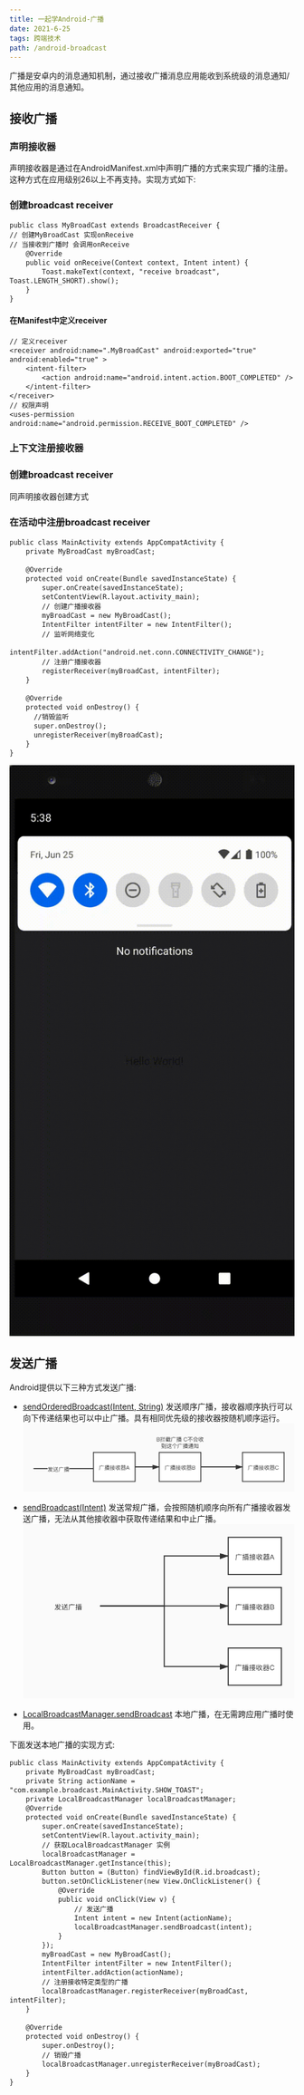 ```yaml
---
title: 一起学Android-广播 
date: 2021-6-25  
tags: 跨端技术
path: /android-broadcast
---
```


广播是安卓内的消息通知机制，通过接收广播消息应用能收到系统级的消息通知/其他应用的消息通知。

## 接收广播

### 声明接收器
声明接收器是通过在AndroidManifest.xml中声明广播的方式来实现广播的注册。这种方式在应用级别26以上不再支持。实现方式如下:  

### 创建broadcast receiver


    public class MyBroadCast extends BroadcastReceiver {
    // 创建MyBroadCast 实现onReceive 
    // 当接收到广播时 会调用onReceive
        @Override
        public void onReceive(Context context, Intent intent) {
            Toast.makeText(context, "receive broadcast", Toast.LENGTH_SHORT).show();
        }
    }

#### 在Manifest中定义receiver

    // 定义receiver
    <receiver android:name=".MyBroadCast" android:exported="true" android:enabled="true" >
        <intent-filter>
            <action android:name="android.intent.action.BOOT_COMPLETED" />
        </intent-filter>
    </receiver>
    // 权限声明
    <uses-permission android:name="android.permission.RECEIVE_BOOT_COMPLETED" />
### 上下文注册接收器

### 创建broadcast receiver
同声明接收器创建方式

### 在活动中注册broadcast receiver

    public class MainActivity extends AppCompatActivity {
        private MyBroadCast myBroadCast;

        @Override
        protected void onCreate(Bundle savedInstanceState) {
            super.onCreate(savedInstanceState);
            setContentView(R.layout.activity_main);
            // 创建广播接收器
            myBroadCast = new MyBroadCast();
            IntentFilter intentFilter = new IntentFilter();
            // 监听网络变化
            intentFilter.addAction("android.net.conn.CONNECTIVITY_CHANGE");
            // 注册广播接收器
            registerReceiver(myBroadCast, intentFilter);
        }

        @Override
        protected void onDestroy() {
          //销毁监听
          super.onDestroy();
          unregisterReceiver(myBroadCast);
        }
    }
 
![接收广播](./AndroidBroadCast/showBroadCast.gif) 

## 发送广播
Android提供以下三种方式发送广播: 
* [sendOrderedBroadcast(Intent, String)](https://developer.android.com/reference/android/content/Context#sendOrderedBroadcast(android.content.Intent,%20java.lang.String)) 发送顺序广播，接收器顺序执行可以向下传递结果也可以中止广播。具有相同优先级的接收器按随机顺序运行。 
![顺序广播](./AndroidBroadCast/orderedBroadCast.jpg)  

* [sendBroadcast(Intent)](https://developer.android.com/reference/android/content/Context#sendBroadcast(android.content.Intent)) 发送常规广播，会按照随机顺序向所有广播接收器发送广播，无法从其他接收器中获取传递结果和中止广播。  
![普通广播](./AndroidBroadCast/normalBroadCast.jpg)  
* [LocalBroadcastManager.sendBroadcast](https://developer.android.com/reference/androidx/localbroadcastmanager/content/LocalBroadcastManager#sendBroadcast(android.content.Intent)) 本地广播，在无需跨应用广播时使用。

下面发送本地广播的实现方式:  


    public class MainActivity extends AppCompatActivity {
        private MyBroadCast myBroadCast;
        private String actionName = "com.example.broadcast.MainActivity.SHOW_TOAST";
        private LocalBroadcastManager localBroadcastManager;
        @Override
        protected void onCreate(Bundle savedInstanceState) {
            super.onCreate(savedInstanceState);
            setContentView(R.layout.activity_main);
            // 获取LocalBroadcastManager 实例
            localBroadcastManager = LocalBroadcastManager.getInstance(this);
            Button button = (Button) findViewById(R.id.broadcast);
            button.setOnClickListener(new View.OnClickListener() {
                @Override
                public void onClick(View v) {
                    // 发送广播
                    Intent intent = new Intent(actionName);
                    localBroadcastManager.sendBroadcast(intent);
                }
            });
            myBroadCast = new MyBroadCast();
            IntentFilter intentFilter = new IntentFilter();
            intentFilter.addAction(actionName);
            // 注册接收特定类型的广播
            localBroadcastManager.registerReceiver(myBroadCast, intentFilter);
        }

        @Override
        protected void onDestroy() {
            super.onDestroy();
            // 销毁广播
            localBroadcastManager.unregisterReceiver(myBroadCast);
        }
    }












